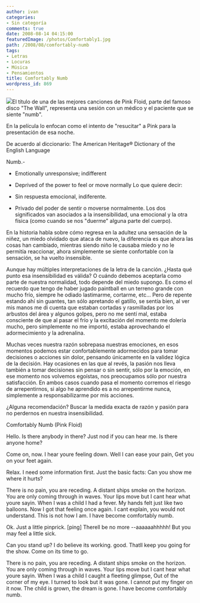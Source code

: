 ```yaml
---
author: ivan
categories:
- Sin categoría
comments: true
date: 2008-08-14 04:15:00
featuredImage: /photos/Comfortably1.jpg
path: /2008/08/comfortably-numb
tags:
- Letras
- Locuras
- Música
- Pensamientos
title: Comfortably Numb
wordpress_id: 869
---
```


[![](/photos/Comfortably1.jpg)](https://3.bp.blogspot.com/_T2UWuNJg3dQ/SKOlpsxjo6I/AAAAAAAAA0A/Vtu0gyk0aUY/s1600-h/Comfortably1.JPG)El título de una de las mejores canciones de Pink Floid, parte del famoso disco "The Wall", representa una sesión con un médico y el paciente que se siente "numb".

En la película lo enfocan como el intento de "resucitar" a Pink para la presentación de esa noche.

De acuerdo al diccionario: The American Heritage® Dictionary of the English Language

Numb.-

- Emotionally unresponsive; indifferent
- Deprived of the power to feel or move normally
  Lo que quiere decir:

- Sin respuesta emocional, indiferente.
- Privado del poder de sentir o moverse normalmente.
  Los dos significados van asociados a la insensibilidad, una emocional y la otra física (como cuando se nos "duerme" alguna parte del cuerpo).

En la historia habla sobre cómo regresa en la adultez una sensación de la niñez, un miedo olvidado que ataca de nuevo, la diferencia es que ahora las cosas han cambiado, mientras siendo niño le causaba miedo y no le permitía reaccionar, ahora simplemente se siente confortable con la sensación, se ha vuelto insensible.

Aunque hay múltiples interpretaciones de la letra de la canción. ¿Hasta qué punto esa insensibilidad es válida? O cuándo debemos aceptarla como parte de nuestra normalidad, todo depende del miedo supongo. Es como el recuerdo que tengo de haber jugado paintball en un terreno grande con mucho frío, siempre he odiado lastimarme, cortarme, etc... Pero de repente estando ahí sin guantes, tan sólo apretando el gatillo, se sentía bien, al ver mis manos me di cuenta que estaban cortadas y rasmilladas por los arbustos del área y algunos golpes, pero no me sentí mal, estaba consciente de que al pasar el frío y la excitación del momento me dolería mucho, pero simplemente no me importó, estaba aprovechando el adormecimiento y la adrenalina.

Muchas veces nuestra razón sobrepasa nuestras emociones, en esos momentos podemos estar confortablemente adormecidos para tomar decisiones o acciones sin dolor, pensando únicamente en la validez lógica de la decisión. Hay ocasiones en las que al revés, la pasión nos lleva también a tomar decisiones sin pensar o sin sentir, sólo por la emoción, en ese momento nos volvemos egoístas, nos preocupamos sólo por nuestra satisfacción. En ambos casos cuando pasa el momento corremos el riesgo de arrepentirnos, si algo he aprendido es a no arrepentirme nunca, simplemente a responsabilizarme por mis acciones.

¿Alguna recomendación? Buscar la medida exacta de razón y pasión para no perdernos en nuestra insensibilidad.

Comfortably Numb (Pink Floid)

Hello.
Is there anybody in there?
Just nod if you can hear me.
Is there anyone home?

Come on, now.
I hear youre feeling down.
Well I can ease your pain,
Get you on your feet again.

Relax.
I need some information first.
Just the basic facts:
Can you show me where it hurts?

There is no pain, you are receding.
A distant ships smoke on the horizon.
You are only coming through in waves.
Your lips move but I cant hear what youre sayin.
When I was a child I had a fever.
My hands felt just like two balloons.
Now I got that feeling once again.
I cant explain, you would not understand.
This is not how I am.
I have become comfortably numb.

Ok.
Just a little pinprick. [ping]
Therell be no more --aaaaaahhhhh!
But you may feel a little sick.

Can you stand up?
I do believe its working. good.
Thatll keep you going for the show.
Come on its time to go.

There is no pain, you are receding.
A distant ships smoke on the horizon.
You are only coming through in waves.
Your lips move but I cant hear what youre sayin.
When I was a child I caught a fleeting glimpse,
Out of the corner of my eye.
I turned to look but it was gone.
I cannot put my finger on it now.
The child is grown, the dream is gone.
I have become comfortably numb.